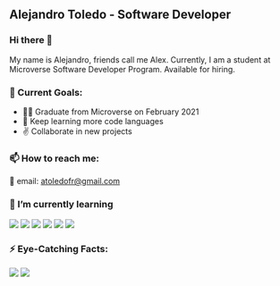 ## Alejandro Toledo - Software Developer
### Hi there 👋

My name is Alejandro, friends call me Alex. Currently, I am a student at Microverse Software Developer Program.
Available for hiring.

### 💪 Current Goals: 

- 🧑‍🎓 Graduate from Microverse on February 2021
- 📘 Keep learning more code languages
- ✌️ Collaborate in new projects

### 📫 How to reach me: 

📧 email: atoledofr@gmail.com


### 🌱 I’m currently learning 

![](https://img.shields.io/badge/Front--End-HTML-yellow)
![](https://img.shields.io/badge/Front--End-CSS-yellow)
![](https://img.shields.io/badge/Front--End-JavaScript-yellow)
![](https://img.shields.io/badge/Front--End-ReactAndRedux-yellow)
![](https://img.shields.io/badge/Back--End-Ruby-orange)
![](https://img.shields.io/badge/Back--End-RubyOnRails-orange)

### ⚡ Eye-Catching Facts: 
<img align="center" src="https://github-readme-stats.vercel.app/api/top-langs/?username=alejandrotoledoweb&theme=great-gatsby" />
<img align="center" src="https://github-readme-stats.vercel.app/api?username=alejandrotoledoweb&show_icons=true&theme=vision-friendly-dark" />


<!-- ## 🖥️ Relevant Projects

<a href="https://github.com/alejandrotoledoweb/github-readme-stats">
  <img align="center" src="https://github-readme-stats.vercel.app/api/pin/?username=alejandrotoledoweb&repo=budget-app" />
</a>
<a href="https://github.com/anuraghazra/convoychat">
  <img align="center" src="https://github-readme-stats.vercel.app/api/pin/?username=alejandrotoledoweb&repo=roll-dice-game" />
</a> -->
<!--
**alejandrotoledoweb/alejandrotoledoweb** is a ✨ _special_ ✨ repository because its `README.md` (this file) appears on your GitHub profile.

Here are some ideas to get you started:

- 🔭 I’m currently working on ...
- 🌱 I’m currently learning ...
- 👯 I’m looking to collaborate on ...
- 🤔 I’m looking for help with ...
- 💬 Ask me about ...
- 📫 How to reach me: ...
- 😄 Pronouns: ...
- ⚡ Fun fact: ...
-->
